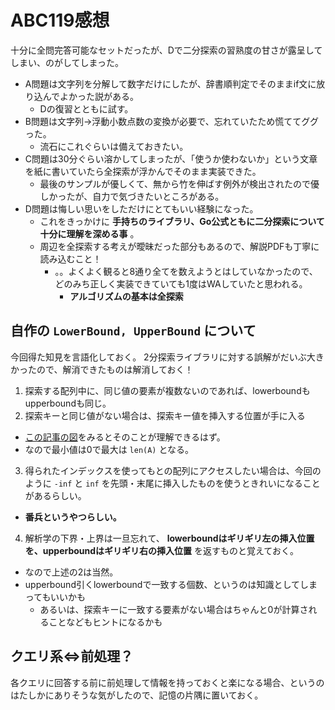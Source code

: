 # ABC119感想

十分に全問完答可能なセットだったが、Dで二分探索の習熟度の甘さが露呈してしまい、のがしてしまった。

- A問題は文字列を分解して数字だけにしたが、辞書順判定でそのままif文に放り込んでよかった説がある。
  - Dの復習とともに試す。
- B問題は文字列→浮動小数点数の変換が必要で、忘れていたため慌ててググった。
  - 流石にこれぐらいは備えておきたい。
- C問題は30分ぐらい溶かしてしまったが、「使うか使わないか」という文章を紙に書いていたら全探索が浮かんでそのまま実装できた。
  - 最後のサンプルが優しくて、無から竹を伸ばす例外が検出されたので優しかったが、自力で気づきたいところがある。
- D問題は悔しい思いをしただけにとてもいい経験になった。
  - これをきっかけに **手持ちのライブラリ、Go公式ともに二分探索について十分に理解を深める事** 。
  - 周辺を全探索する考えが曖昧だった部分もあるので、解説PDFも丁寧に読み込むこと！
    - 。。よくよく観ると8通り全てを数えようとはしていなかったので、どのみち正しく実装できていても1度はWAしていたと思われる。
      - **アルゴリズムの基本は全探索**

## 自作の `LowerBound, UpperBound` について

今回得た知見を言語化しておく。
2分探索ライブラリに対する誤解がだいぶ大きかったので、解消できたものは解消しておく！

1. 探索する配列中に、同じ値の要素が複数ないのであれば、lowerboundもupperboundも同じ。
2. 探索キーと同じ値がない場合は、探索キー値を挿入する位置が手に入る
  - [この記事の図](https://qiita.com/drken/items/97e37dd6143e33a64c8c#4-%E4%B8%80%E8%88%AC%E5%8C%96%E3%81%97%E3%81%9F%E4%BA%8C%E5%88%86%E6%8E%A2%E7%B4%A2%E3%81%AE%E9%81%A9%E7%94%A8%E4%BE%8B)をみるとそのことが理解できるはず。
  - なので最小値は0で最大は `len(A)` となる。
3. 得られたインデックスを使ってもとの配列にアクセスしたい場合は、今回のように `-inf` と `inf` を先頭・末尾に挿入したものを使うときれいになることがあるらしい。
  - **番兵というやつらしい。**
4. 解析学の下界・上界は一旦忘れて、 **lowerboundはギリギリ左の挿入位置を、upperboundはギリギリ右の挿入位置** を返すものと覚えておく。
  - なので上述の2は当然。
  - upperbound引くlowerboundで一致する個数、というのは知識としてしまってもいいかも
    - あるいは、探索キーに一致する要素がない場合はちゃんと0が計算されることなどもヒントになるかも

## クエリ系⇔前処理？

各クエリに回答する前に前処理して情報を持っておくと楽になる場合、というのはたしかにありそうな気がしたので、記憶の片隅に置いておく。